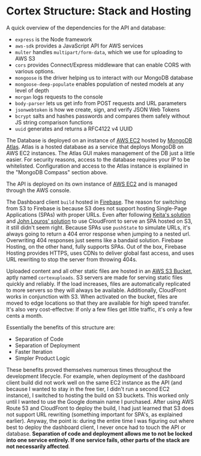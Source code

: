 # Cortex Structure: Stack and Hosting

A quick overview of the dependencies for the API and database:
- `express` is the Node framework
- `aws-sdk` provides a JavaScript API for AWS services
- `multer` handles `multipart/form-data`, which we use for uploading to AWS S3
- `cors` provides Connect/Express middleware that can enable CORS with various options.
- `mongoose` is the driver helping us to interact with our MongoDB database
- `mongoose-deep-populate` enables population of nested models at any level of depth
- `morgan` logs requests to the console
- `body-parser` lets us get info from POST requests and URL parameters
- `jsonwebtoken` is how we create, sign, and verify JSON Web Tokens
- `bcrypt` salts and hashes passwords and compares them safely without JS string comparison functions
- `uuid` generates and returns a RFC4122 v4 UUID

The Database is deployed on an instance of [AWS EC2](http://aws.amazon.com/ec2/) hosted by [MongoDB Atlas](https://www.mongodb.com/cloud/atlas?jmp=docs&_ga=2.199929194.530729967.1526360843-106194169.1523349626). Atlas is a hosted database as a service that deploys MongoDB on AWS EC2 instances. The Atlas GUI makes management of the DB just a little easier. For security reasons, access to the database requires your IP to be whitelisted. Configuration and access to the Atlas instance is explained in the "MongoDB Compass" section above.

The API is deployed on its own instance of [AWS EC2](http://aws.amazon.com/ec2/) and is managed through the AWS console.

The Dashboard client `build` hosted in [Firebase](https://console.firebase.google.com/). The reason for switching from S3 to Firebase is because S3 does not support hosting Single-Page Applications (SPAs) with proper URLs. Even after following [Keita's solution](https://keita.blog/2015/11/24/hosting-a-single-page-app-on-s3-with-proper-urls/) and [John Louros' solution](https://johnlouros.com/blog/using-CloudFront-to-serve-an-SPA-from-S3) to use CloudFront to serve an SPA hosted on S3, it still didn't seem right. Because SPAs use  `pushState` to simulate URLs, it's always going to return a 404 error response when jumping to a nested url. Overwriting 404 responses just seems like a bandaid solution. Firebase Hosting, on the other hand, fully supports SPAs. Out of the box, Firebase Hosting provides HTTPS, uses CDNs to deliver global fast access, and uses URL rewriting to stop the server from throwing 404s.

Uploaded content and all other static files are hosted in an [AWS S3 Bucket](https://aws.amazon.com/s3/), aptly named `cortexuploads`. S3 servers are made for serving static files quickly and reliably. If the load increases, files are automatically replicated to more servers so they will always be available. Additionally, CloudFront works in conjunction with S3. When activated on the bucket, files are moved to edge locations so that they are available for high speed transfer. It's also very cost-effectve: If only a few files get little traffic, it's only a few cents a month.

Essentially the benefits of this structure are:
- Separation of Code
- Separation of Deployment
- Faster Iteration
- Simpler Product Logic

These benefits proved themselves numerous times throughout the development lifecycle. For example, when deployment of the dashboard client build did not work well on the same EC2 instance as the API (and because I wanted to stay in the free tier, I didn't run a second EC2 instance), I switched to hosting the build on S3 buckets. This worked only until I wanted to use the Google domain name I purchased. After using AWS Route 53 and CloudFront to deploy the build, I had just learned that S3 does not support URL rewriting (something important for SPA's, as explained earlier). Anyway, the point is: during the entire time I was figuring out where best to deploy the dashboard client, I never once had to touch the API or database. <b>Separation of code and deployment allows me to not be locked into one service entirely. If one service fails, other parts of the stack are not necessarily affected</b>.
